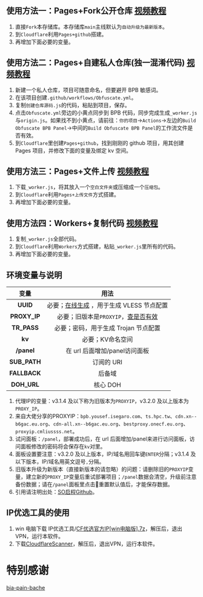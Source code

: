 ## 使用方法一：Pages+Fork公开仓库 [视频教程](https://youtu.be/B4pBQHWgvfw)
1. 直接`Fork`本存储库。本存储库`main`主线默认为`自动升级为最新版本`。
2. 到`Cloudflare`利用`Pages+github`搭建。
3. 再增加下面必要的变量。
   
## 使用方法二：Pages+自建私人仓库(独一混淆代码) [视频教程](https://youtu.be/sWy9gCBA5Lo)
1. 新建一个私人仓库，项目可随意命名，但要避开 BPB 敏感词。
2. 在该项目创建`.github/workflows/Obfuscate.yml`。
3. 复制`创建仓库源码.js`的代码，粘贴到项目，保存。
4. 点击`Obfuscate.yml`旁边的小黄点同步到 BPB 代码，同步完成生成`_worker.js`与`origin.js`。如果找不到小黄点，请前往：`你的项目`→`Actions`→左边的`Build Obfuscate BPB Panel`→中间的`Build Obfuscate BPB Panel`的工作流文件是否有效。
7. 到`Cloudflare`里创建`Pages+github`，找到刚刚的 github 项目，用其创建 Pages 项目，并修改下面的变量及绑定 kv 空间。
   
## 使用方法三：Pages+文件上传 [视频教程](https://youtu.be/sWy9gCBA5Lo)
1. 下载`_worker.js`，将其放入一个`空白文件夹`或压缩成一个`压缩包`。
2. 到`Cloudflare`利用`Pages+上传文件`方式搭建。
3. 再增加下面必要的变量。
   
## 使用方法四：Workers+复制代码 [视频教程](https://youtu.be/sWy9gCBA5Lo)
1. 复制`_worker.js`全部代码。
2. 到`Cloudflare`利用`Workers`方式搭建，粘贴`_worker.js`里所有的代码。
3. 再增加下面必要的变量。
   
## 环境变量与说明
| 变量  | 用法 |
| :-------------: | :-------------: |
| **UUID**  | 必要；[在线生成](https://1024tools.com/uuid) ，用于生成 VLESS 节点配置 |
| **PROXY_IP**  | 必要；旧版本是`PROXYIP`，[查是否有效](https://www.nslookup.io/domains/ts.hpc.tw/dns-records/#cloudflare)  |
| **TR_PASS**  | 必要；密码，用于生成 Trojan 节点配置  |
| **kv**  | 必要；KV命名空间  |
| **/panel**  | 在 url 后面增加/panel访问面板  |
| **SUB_PATH**  | 订阅的 URI  |
| **FALLBACK**  | 后备域 |
| **DOH_URL**  | 核心 DOH |
1. 代理IP的变量：v3.1.4 及以下称为旧版本为`PROXYIP`，v3.2.0 及以上版本为`PROXY_IP`。
2. 来自大佬分享的PROXYIP：`bpb.yousef.isegaro.com`、`ts.hpc.tw`、`cdn.xn--b6gac.eu.org`、`cdn-all.xn--b6gac.eu.org`、`bestproxy.onecf.eu.org`、`proxyip.cmliussss.net`。
3. 试问面板：`/panel`，部署成功后，在 url 后面增加/panel来进行访问面板，访问面板修改的密码将会保存在`kv`对里。
4. 面板设置要注意：v3.2.0 及以上版本，IP/域名用回车键`ENTER`分隔；v3.1.4 及以下版本，IP/域名用英文逗号`,`分隔。
5. 旧版本升级为新版本（直接新版本的请忽略）的问题：请删除旧的`PROXYIP`变量，建立新的`PROXY_IP`变量后重试部署项目；`/panel`数据会清空，升级前注意备份数据；请在`/panel`面板里点击🔄重置默认值后，才能保存数据。
6. 引用请注明出处：[SO启程Github](https://github.com/Setout8/Book-Pen-Book)。

## IP优选工具的使用
1. win 电脑下载 IP优选工具/[CF优选官方IP[win电脑版].7z](https://github.com/Setout8/Book-Pen-Book/blob/main/IP%E4%BC%98%E9%80%89%E5%B7%A5%E5%85%B7/CF%E4%BC%98%E9%80%89%E5%AE%98%E6%96%B9IP%5Bwin%E7%94%B5%E8%84%91%E7%89%88%5D.7z)，解压后，退出VPN，运行本软件。
2. 下载[CloudflareScanner](https://github.com/bia-pain-bache/Cloudflare-Clean-IP-Scanner/releases/tag/v2.2.5)，解压后，退出VPN，运行本软件。

# 特别感谢
[bia-pain-bache](https://github.com/bia-pain-bache)

